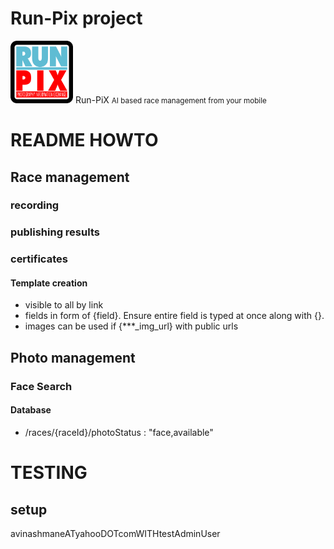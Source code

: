 # Run-Pix project

<img src="images/logo.png" alt="Run-Pix" width="100"/> <span style="font-size: '2 rem';"> Run-PiX <small> AI based race management from your mobile</small></span>

# README HOWTO

## Race management

### recording

### publishing results

### certificates

#### Template creation
* visible to all by link
* fields in form of {field}. Ensure entire field is typed at once along with {}.
* images can be used if {***_img_url} with public urls

## Photo management

### Face Search


#### Database


* /races/{raceId}/photoStatus : "face,available" 



# TESTING

## setup

avinashmaneATyahooDOTcomWITHtestAdminUser